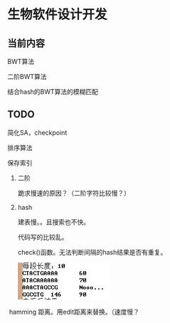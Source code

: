 # 生物软件设计开发

## 当前内容

BWT算法

二阶BWT算法

结合hash的BWT算法的模糊匹配

## TODO

简化SA，checkpoint

排序算法

保存索引

1. 二阶

   跪求慢速的原因？（二阶字符比较慢？）

2. hash

   建表慢。。且搜索也不快。

   代码写的比较乱。

   check()函数。无法判断间隔的hash结果是否有重复。

   ![](./doc/bug-1.png)

​	hamming 距离。用edit距离来替换。（速度慢？